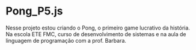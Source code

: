 # Pong_P5.js
Nesse projeto estou criando o Pong, o primeiro game lucrativo da história. Na escola ETE FMC, curso de desenvolvimento de sistemas e na aula de linguagem de programação com a prof. Barbara.
